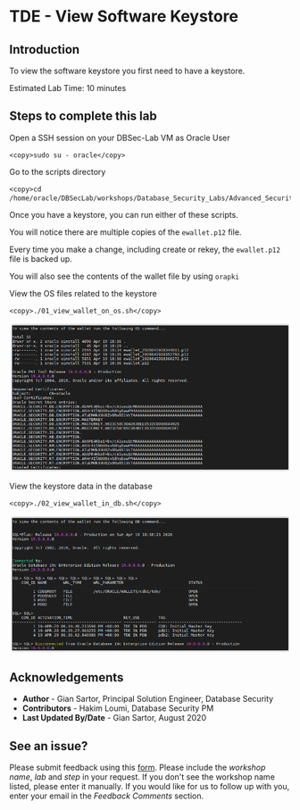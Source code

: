 # TDE - View Software Keystore

## Introduction

To view the software keystore you first need to have a keystore.

Estimated Lab Time: 10 minutes

## Steps to complete this lab

Open a SSH session on your DBSec-Lab VM as Oracle User

````
<copy>sudo su - oracle</copy>
````

Go to the scripts directory

````
<copy>cd /home/oracle/DBSecLab/workshops/Database_Security_Labs/Advanced_Security/TDE/View_Software_Keystore</copy>
````

Once you have a keystore, you can run either of these scripts.

You will notice there are multiple copies of the `ewallet.p12` file.

Every time you make a change, including create or rekey, the `ewallet.p12` file is backed up.

You will also see the contents of the wallet file by using `orapki`

View the OS files related to the keystore

````
<copy>./01_view_wallet_on_os.sh</copy>
````            

   ![](./images/tde-008.png)

View the keystore data in the database
````
<copy>./02_view_wallet_in_db.sh</copy>
````

   ![](./images/tde-009.png)

## Acknowledgements
- **Author** - Gian Sartor, Principal Solution Engineer, Database Security
- **Contributors** - Hakim Loumi, Database Security PM
- **Last Updated By/Date** - Gian Sartor, August 2020

## See an issue?
Please submit feedback using this [form](https://apexapps.oracle.com/pls/apex/f?p=133:1:::::P1_FEEDBACK:1). Please include the *workshop name*, *lab* and *step* in your request.  If you don't see the workshop name listed, please enter it manually. If you would like for us to follow up with you, enter your email in the *Feedback Comments* section.
